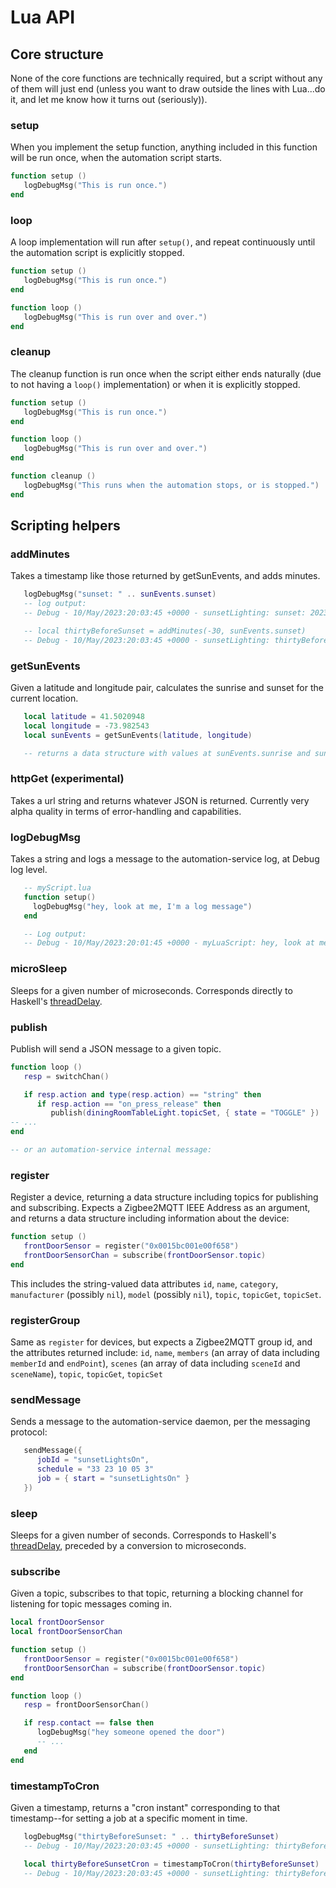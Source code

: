 # Lua API

## Core structure

None of the core functions are technically required, but a script without any of them will just end (unless you want to draw outside the lines with Lua...do it, and let me know how it turns out (seriously)).

### setup

When you implement the setup function, anything included in this function will be run once, when the automation script starts.

```lua
function setup ()
   logDebugMsg("This is run once.")
end
```

### loop

A loop implementation will run after `setup()`, and repeat continuously until the automation script is explicitly stopped.

```lua
function setup ()
   logDebugMsg("This is run once.")
end

function loop ()
   logDebugMsg("This is run over and over.")
end
```

### cleanup

The cleanup function is run once when the script either ends naturally (due to not having a `loop()` implementation) or when it is explicitly stopped.

```lua
function setup ()
   logDebugMsg("This is run once.")
end

function loop ()
   logDebugMsg("This is run over and over.")
end

function cleanup ()
   logDebugMsg("This runs when the automation stops, or is stopped.")
end
```


## Scripting helpers

### addMinutes

Takes a timestamp like those returned by getSunEvents, and adds minutes.

```lua
   logDebugMsg("sunset: " .. sunEvents.sunset)
   -- log output:
   -- Debug - 10/May/2023:20:03:45 +0000 - sunsetLighting: sunset: 2023-05-11T00:03:09.731673896312Z

   -- local thirtyBeforeSunset = addMinutes(-30, sunEvents.sunset)
   -- Debug - 10/May/2023:20:03:45 +0000 - sunsetLighting: thirtyBeforeSunset: 2023-05-10T23:33:09.731673896312Z
```

### getSunEvents

Given a latitude and longitude pair, calculates the sunrise and sunset for the current location.

```lua
   local latitude = 41.5020948
   local longitude = -73.982543
   local sunEvents = getSunEvents(latitude, longitude)

   -- returns a data structure with values at sunEvents.sunrise and sunEvents.sunset
```


### httpGet (experimental)

Takes a url string and returns whatever JSON is returned. Currently very alpha quality in terms of error-handling and capabilities.


### logDebugMsg

Takes a string and logs a message to the automation-service log, at Debug log level.

```lua
   -- myScript.lua
   function setup()
     logDebugMsg("hey, look at me, I'm a log message")
   end

   -- Log output:
   -- Debug - 10/May/2023:20:01:45 +0000 - myLuaScript: hey, look at me, I'm a log message 
```


### microSleep

Sleeps for a given number of microseconds. Corresponds directly to Haskell's [threadDelay](https://hackage.haskell.org/package/unliftio-0.2.24.0/docs/UnliftIO-Concurrent.html#v:threadDelay).


### publish

Publish will send a JSON message to a given topic.

```lua
function loop ()
   resp = switchChan()

   if resp.action and type(resp.action) == "string" then
      if resp.action == "on_press_release" then
         publish(diningRoomTableLight.topicSet, { state = "TOGGLE" })
-- ...
end

-- or an automation-service internal message:
```


### register

Register a device, returning a data structure including topics for publishing and subscribing. Expects a Zigbee2MQTT IEEE Address as an argument, and returns a data structure including information about the device:

```lua
function setup ()
   frontDoorSensor = register("0x0015bc001e00f658")
   frontDoorSensorChan = subscribe(frontDoorSensor.topic)
end
```

This includes the string-valued data attributes `id`, `name`, `category`, `manufacturer` (possibly `nil`), `model` (possibly `nil`), `topic`, `topicGet`, `topicSet`.


### registerGroup

Same as `register` for devices, but expects a Zigbee2MQTT group id, and the attributes returned include: `id`, `name`, `members` (an array of data including `memberId` and `endPoint`), `scenes` (an array of data including `sceneId` and `sceneName`), `topic`, `topicGet`, `topicSet`


### sendMessage

Sends a message to the automation-service daemon, per the messaging protocol:

```lua
   sendMessage({
      jobId = "sunsetLightsOn",
      schedule = "33 23 10 05 3"
      job = { start = "sunsetLightsOn" }
   })
```


### sleep

Sleeps for a given number of seconds. Corresponds to Haskell's [threadDelay](https://hackage.haskell.org/package/unliftio-0.2.24.0/docs/UnliftIO-Concurrent.html#v:threadDelay), preceded by a conversion to microseconds.


### subscribe

Given a topic, subscribes to that topic, returning a blocking channel for listening for topic messages coming in.

```lua
local frontDoorSensor
local frontDoorSensorChan

function setup ()
   frontDoorSensor = register("0x0015bc001e00f658")
   frontDoorSensorChan = subscribe(frontDoorSensor.topic)
end

function loop ()
   resp = frontDoorSensorChan()

   if resp.contact == false then
      logDebugMsg("hey someone opened the door")
      -- ...
   end
end
```


### timestampToCron

Given a timestamp, returns a "cron instant" corresponding to that timestamp--for setting a job at a specific moment in time.

```lua
   logDebugMsg("thirtyBeforeSunset: " .. thirtyBeforeSunset)
   -- Debug - 10/May/2023:20:03:45 +0000 - sunsetLighting: thirtyBeforeSunset: 2023-05-10T23:33:09.731673896312Z

   local thirtyBeforeSunsetCron = timestampToCron(thirtyBeforeSunset)
   -- Debug - 10/May/2023:20:03:45 +0000 - sunsetLighting: thirtyBeforeSunsetCron: 33 23 10 05 3
```
